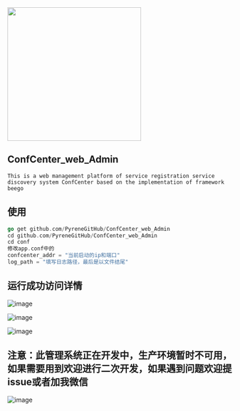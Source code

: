 <img src='https://github.com/PyreneGitHub/ConfCenter_web_Admin/blob/master/png/logo.png' align='center' style=' width:300px;height:100 px'/>



## ConfCenter_web_Admin

```
This is a web management platform of service registration service discovery system ConfCenter based on the implementation of framework beego
```



## 使用

```go
go get github.com/PyreneGitHub/ConfCenter_web_Admin
cd github.com/PyreneGitHub/ConfCenter_web_Admin
cd conf
修改app.conf中的
confcenter_addr = "当前启动的ip和端口"
log_path = "填写日志路径，最后是以文件结尾"
```



## 运行成功访问详情

![image](https://github.com/PyreneGitHub/ConfCenter_web_Admin/blob/master/png/home_page.png)

![image](https://github.com/PyreneGitHub/ConfCenter_web_Admin/blob/master/png/quick.png)

![image](https://github.com/PyreneGitHub/ConfCenter_web_Admin/blob/master/png/all.png)



## 注意：此管理系统正在开发中，生产环境暂时不可用，如果需要用到欢迎进行二次开发，如果遇到问题欢迎提issue或者加我微信

![image](https://github.com/PyreneGitHub/ConfCenter_web_Admin/blob/master/png/%E5%BE%AE%E4%BF%A1%E5%9B%BE%E7%89%87.jpg)





